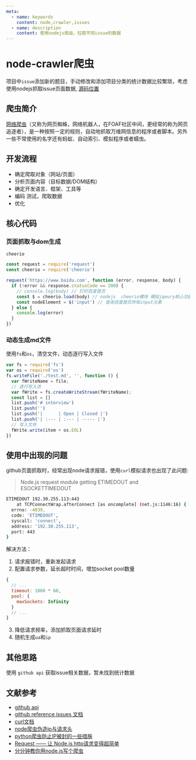 ```yaml
---
meta:
  - name: keywords
    content: node,crawler,issues
  - name: description
    content: 使用nodejs爬虫，拉取不同issue的数据
---
```


# node-crawler爬虫

项目中`issue`添加新的题目，手动修改和添加项目分类的统计数据比较繁琐，考虑使用nodejs抓取issue页面数据, [源码位置](https://github.com/maginapp/sharing-technology-article/test/node-crawler/git.js)

## 爬虫简介

[网络爬虫](https://baike.baidu.com/item/%E7%BD%91%E7%BB%9C%E7%88%AC%E8%99%AB)（又称为网页蜘蛛，网络机器人，在FOAF社区中间，更经常的称为网页追逐者），是一种按照一定的规则，自动地抓取万维网信息的程序或者脚本。另外一些不常使用的名字还有蚂蚁、自动索引、模拟程序或者蠕虫。


## 开发流程

* 确定爬取对象（网站/页面）
* 分析页面内容（目标数据/DOM结构）
* 确定开发语言、框架、工具等
* 编码 测试，爬取数据
* 优化

## 核心代码

### 页面抓取与dom生成

`cheerio` 

```js
const request = require('request')
const cheerio = require('cheerio')

request('https://www.baidu.com', function (error, response, body) {
  if (!error && response.statusCode == 200) {
    // console.log(body) // 打印百度首页
    const $ = cheerio.load(body) // nodejs  cheerio模块 模拟jqeury核心功能
    const nodeElement = $('input') // 查询百度首页所有input元素
  } else {
    console.log(error)
  }
})

```

### 动态生成md文件

使用`fs`和`os`，清空文件，动态逐行写入文件

```js
var fs = require('fs')
var os = require('os')
fs.writeFile('./test.md', '', function () {
  var fWriteName = file;   
  // 逐行写入流
  var fWrite = fs.createWriteStream(fWriteName);  
  const list = []
  list.push('# interview')
  list.push('')
  list.push('|      | Open | Closed |')
  list.push('| :--- | :--- | ----- |')
  // 写入文件
  fWrite.write(item + os.EOL)
}) 
```

<ImgWithBase src="/sharp/node-crawler-demo.webp" alt="node-crawler-demo" styleData="width:100%;max-width: 800px;"/>

## 使用中出现的问题

github页面抓取时，经常出现node请求报错，使用`curl`模拟请求也出现了此问题: 

> Node.js request module getting ETIMEDOUT and ESOCKETTIMEDOUT

```bash
ETIMEDOUT 192.30.255.113:443
    at TCPConnectWrap.afterConnect [as oncomplete] (net.js:1146:16) {       
  errno: -4039,
  code: 'ETIMEDOUT',
  syscall: 'connect',
  address: '192.30.255.113',
  port: 443
}
```

解决方法：
1. 请求报错时，重新发起请求
2. 配置请求参数，延长超时时间，增加socket pool数量
```js
{
  // ...
  timeout: 1000 * 60,
  pool: {
    maxSockets: Infinity
  }
  // ...
}
```
3. 降低请求频率，添加抓取页面请求延时
4. 随机生成`ua`和`ip`

## 其他思路

使用 `github api` 获取issue相关数据，暂未找到统计数据

## 文献参考

* [github api](https://api.github.com/)
* [github reference issues 文档](https://docs.github.com/en/rest/reference/issues)
* [curl文档](https://curl.se/docs/manpage.html)
* [node爬虫伪造ip与请求头](https://blog.csdn.net/qq_41569151/article/details/102868147)
* [python爬虫防止IP被封的一些措施](https://zhuanlan.zhihu.com/p/85274070)
* [Request —— 让 Node.js http请求变得超简单](https://segmentfault.com/a/1190000000385867)
* [分分钟教你用node.js写个爬虫](https://segmentfault.com/a/1190000014811373)
